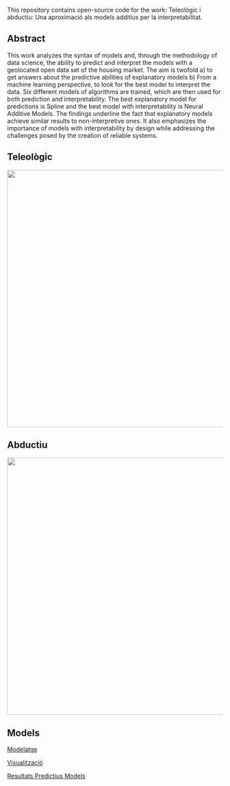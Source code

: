
This repository contains open-source code for the work: Teleològic i abductiu: Una aproximació als models additius per la interpretabilitat.

## Abstract

This work analyzes the syntax of models and, through the methodology of data science, the ability to predict and interpret the models with a geolocated open data set of the housing market. The aim is twofold a) to get answers about the predictive abilities of explanatory models b) From a machine learning perspective, to look for the best model to interpret the data. Six different models of algorithms are trained, which are then used for both prediction and interpretability. The best explanatory model for predictions is Spline and the best model with interpretability is Neural Additive Models. The findings underline the fact that explanatory models achieve similar results to non-interpretive ones. It also emphasizes the importance of models with interpretability by design while addressing the challenges posed by the creation of reliable systems.


## Teleològic

<img src=https://user-images.githubusercontent.com/42652705/173815724-17df1c50-da0e-4e91-8892-da5d25d75434.png width="600">

## Abductiu

<img src=https://user-images.githubusercontent.com/42652705/173816310-1908534c-4283-46b2-ba6f-3b3bcd45a94a.jpg width="600">

## Models

[Modelatge](Modelatge/)

[Visualització](Modelatge/visualitzacions.ipynb)

[Resultats Predictius Models](Modelatge/results/050522_dataset.csv)




